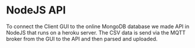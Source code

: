 # NodeJS API
To connect the Client GUI to the online MongoDB database we made API in NodeJS that runs on a heroku server. The CSV data is send via the MQTT broker from the GUI to the API and then parsed and uploaded.
